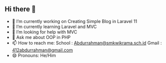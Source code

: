 ## Hi there 👋


- 🔭 I’m currently working on Creating Simple Blog in Laravel 11
- 🌱 I’m currently learning Laravel and MVC
- 🤔 I’m looking for help with MVC 
- 💬 Ask me about OOP in PHP
- 📫 How to reach me: School : Abdurrahman@smkwikrama.sch.id
                       Gmail : 412abdurrahman@gmail.com
- 😄 Pronouns: He/Him

